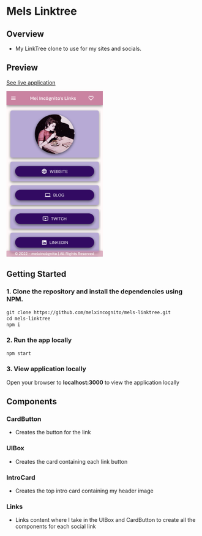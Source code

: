 # Mels Linktree

## Overview

<ul>
<li> My LinkTree clone to use for my sites and socials. </li>
</ul>

## Preview

[See live application](https://www.links-melxincognito.com/)

<img src='./public/mels-linktree.jpg' alt='Preview of Mels linktree clone' height='50%' width='50%' />

## Getting Started

### 1. Clone the repository and install the dependencies using NPM.

```
git clone https://github.com/melxincognito/mels-linktree.git
cd mels-linktree
npm i
```

### 2. Run the app locally

```
npm start
```

### 3. View application locally

Open your browser to <b>localhost:3000</b> to view the application locally

## Components

<h3>CardButton </h3>

<ul>
<li>Creates the button for the link</li>
</ul>

<h3>UIBox </h3>

<ul>
<li>Creates the card containing each link button</li>
</ul>

<h3>IntroCard </h3>

<ul>
<li>Creates the top intro card containing my header image</li>
</ul>

<h3> Links</h3>

<ul>
<li>Links content where I take in the UIBox and CardButton to create all the
components for each social link </li>
</ul>

